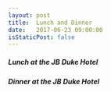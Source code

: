 ```yaml
---
layout: post
title:  Lunch and Dinner
date:   2017-06-23 09:00:00
isStaticPost: false
---
```


##### Lunch at the JB Duke Hotel


##### Dinner at the JB Duke Hotel

